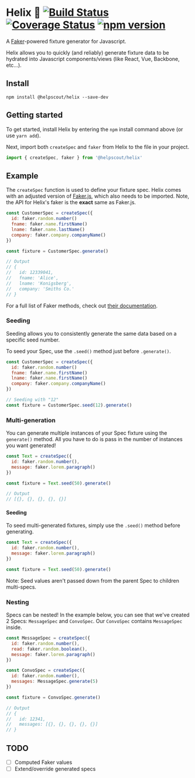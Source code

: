 # Helix 💠 [![Build Status](https://travis-ci.org/helpscout/helix.svg?branch=master)](https://travis-ci.org/helpscout/helix) [![Coverage Status](https://coveralls.io/repos/github/helpscout/helix/badge.svg?branch=master)](https://coveralls.io/github/helpscout/helix?branch=master) [![npm version](https://badge.fury.io/js/%40helpscout%2Fhelix.svg)](https://badge.fury.io/js/%40helpscout%2Fhelix)

A [Faker](https://github.com/marak/Faker.js/)-powered fixture generator for Javascript.

Helix allows you to quickly (and reliably) generate fixture data to be hydrated into Javascript components/views (like React, Vue, Backbone, etc…).


## Install

```
npm install @helpscout/helix --save-dev
```


## Getting started

To get started, install Helix by entering the `npm` install command above (or use `yarn add`).

Next, import both `createSpec` and `faker` from Helix to the file in your project.

```js
import { createSpec, faker } from '@helpscout/helix'
```


## Example

The `createSpec` function is used to define your fixture spec. Helix comes with an adjusted version of [Faker.js](https://github.com/marak/Faker.js/), which also needs to be imported. Note, the API for Helix's faker is the **exact** same as Faker.js.

```js
const CustomerSpec = createSpec({
  id: faker.random.number()
  fname: faker.name.firstName()
  lname: faker.name.lastName()
  company: faker.company.companyName()
})

const fixture = CustomerSpec.generate()

// Output
// {
//   id: 12339041,
//   fname: 'Alice',
//   lname: 'Konigsberg',
//   company: 'Smiths Co.'
// }
```

For a full list of Faker methods, check out [their documentation](https://github.com/marak/Faker.js/#api-methods).


### Seeding

Seeding allows you to consistently generate the same data based on a specific seed number.

To seed your Spec, use the `.seed()` method just before `.generate()`.

```js
const CustomerSpec = createSpec({
  id: faker.random.number()
  fname: faker.name.firstName()
  lname: faker.name.firstName()
  company: faker.company.companyName()
})

// Seeding with "12"
const fixture = CustomerSpec.seed(12).generate()
```


### Multi-generation

You can generate multiple instances of your Spec fixture using the `generate()` method. All you have to do is pass in the number of instances you want generated!

```js
const Text = createSpec({
  id: faker.random.number(),
  message: faker.lorem.paragraph()
})

const fixture = Text.seed(50).generate()

// Output
// [{}, {}, {}, {}, {}]
```

#### Seeding

To seed multi-generated fixtures, simply use the `.seed()` method before generating.

```js
const Text = createSpec({
  id: faker.random.number(),
  message: faker.lorem.paragraph()
})

const fixture = Text.seed(50).generate()
```

Note: Seed values aren't passed down from the parent Spec to children multi-specs.



### Nesting

Specs can be nested! In the example below, you can see that we've created 2 Specs: `MessageSpec` and `ConvoSpec`. Our `ConvoSpec` contains `MessageSpec` inside.

```js
const MessageSpec = createSpec({
  id: faker.random.number(),
  read: faker.random.boolean(),
  message: faker.lorem.paragraph()
})

const ConvoSpec = createSpec({
  id: faker.random.number(),
  messages: MessageSpec.generate(5)
})

const fixture = ConvoSpec.generate()

// Output
// {
//   id: 12341,
//   messages: [{}, {}, {}, {}, {}]
// }
```


## TODO

* [ ] Computed Faker values
* [ ] Extend/override generated specs
